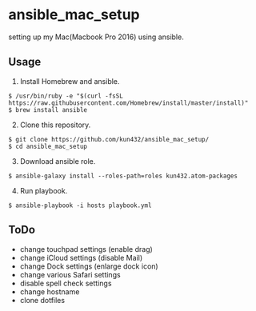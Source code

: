 #  ansible_mac_setup

setting up my Mac(Macbook Pro 2016) using ansible.

## Usage

1. Install Homebrew and ansible.

```shell
$ /usr/bin/ruby -e "$(curl -fsSL https://raw.githubusercontent.com/Homebrew/install/master/install)"
$ brew install ansible
```

2. Clone this repository.

```shell
$ git clone https://github.com/kun432/ansible_mac_setup/
$ cd ansible_mac_setup
```

3. Download ansible role.

```shell
$ ansible-galaxy install --roles-path=roles kun432.atom-packages 
```

4. Run playbook.

```shell
$ ansible-playbook -i hosts playbook.yml
```

## ToDo

- change touchpad settings (enable drag)
- change iCloud settings (disable Mail)
- change Dock settings (enlarge dock icon)
- change various Safari settings
- disable spell check settings
- change hostname
- clone dotfiles
